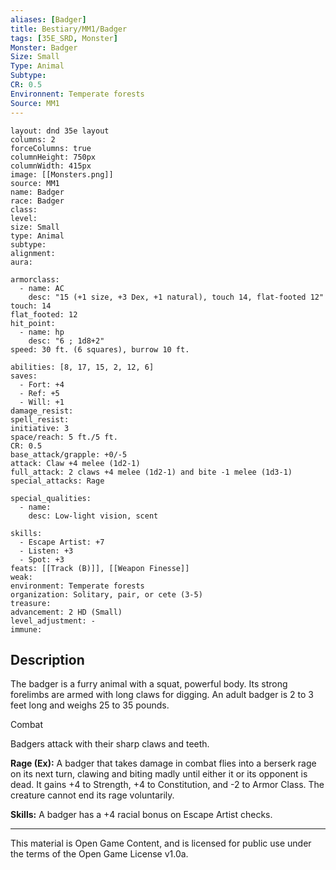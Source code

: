 ```yaml
---
aliases: [Badger]
title: Bestiary/MM1/Badger
tags: [35E_SRD, Monster]
Monster: Badger
Size: Small
Type: Animal
Subtype: 
CR: 0.5
Environnent: Temperate forests
Source: MM1
---
```


```statblock
layout: dnd 35e layout
columns: 2
forceColumns: true
columnHeight: 750px
columnWidth: 415px
image: [[Monsters.png]]
source: MM1
name: Badger
race: Badger
class: 
level: 
size: Small
type: Animal
subtype: 
alignment: 
aura: 

armorclass:
  - name: AC
    desc: "15 (+1 size, +3 Dex, +1 natural), touch 14, flat-footed 12"
touch: 14
flat_footed: 12
hit_point:
  - name: hp
    desc: "6 ; 1d8+2"
speed: 30 ft. (6 squares), burrow 10 ft.

abilities: [8, 17, 15, 2, 12, 6]
saves:
  - Fort: +4
  - Ref: +5
  - Will: +1
damage_resist: 
spell_resist: 
initiative: 3
space/reach: 5 ft./5 ft.
CR: 0.5
base_attack/grapple: +0/-5
attack: Claw +4 melee (1d2-1)
full_attack: 2 claws +4 melee (1d2-1) and bite -1 melee (1d3-1)
special_attacks: Rage

special_qualities:
  - name: 
    desc: Low-light vision, scent

skills:
  - Escape Artist: +7
  - Listen: +3
  - Spot: +3
feats: [[Track (B)]], [[Weapon Finesse]]
weak: 
environment: Temperate forests
organization: Solitary, pair, or cete (3-5)
treasure: 
advancement: 2 HD (Small)
level_adjustment: -
immune: 
```

## Description

<p>The badger is a furry animal with a squat, powerful body. Its strong forelimbs are armed with long claws for digging. An adult badger is 2 to 3 feet long and weighs 25 to 35 pounds.</p>
<p>Combat</p>
<p>Badgers attack with their sharp claws and teeth.</p>
<p>
            <b>Rage (Ex):</b> A badger that takes damage in combat flies into a berserk rage on its next turn, clawing and biting madly until either it or its opponent is dead. It gains +4 to Strength, +4 to Constitution, and -2 to Armor Class. The creature cannot end its rage voluntarily.</p>
<p>
            <b>Skills:</b> A badger has a +4 racial bonus on Escape Artist checks.</p>

---

This material is Open Game Content, and is licensed for public use under
the terms of the Open Game License v1.0a.

